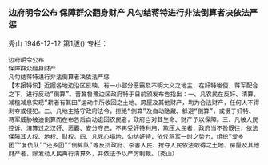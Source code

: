 ### 边府明令公布  保障群众翻身财产  凡勾结蒋特进行非法倒算者决依法严惩
秀山
1946-12-12
第1版()
专栏：

    边府明令公布
    保障群众翻身财产
    凡勾结蒋特进行非法倒算者决依法严惩
    【本报特讯】近据各地边沿区反映，有一小部分恶霸及不明大义之地主，在奸特唆使、蒋军配合之下，进行反动“倒算”。晋冀鲁豫边区政府特于日前颁发布告指出：一、凡农民在反奸、清算、减租减息实现“耕者有其田”运动中所收回之土地、房屋及其他财产，均为合法财产，任何人不得剥夺或侵犯。二、凡地主恪守政府法令，拒绝“倒算”及自动隐藏、躲避“倒算”，或慑于奸特、蒋军威胁被迫倒算而在布告后自动退回农民者，政府当对其生命、财产予以保障。三、凡被人民控诉、清算过之汉奸、恶霸、安分守己，不再受奸特利用，欺压人民者，政府当不咎既往，依法保障其人权、地权、财权。四、凡死心塌地，勾结奸特，依仗蒋军一时之势力，组织“爱乡团”“复仇队”“还乡团”“倒算队”等反抗政府、杀害人民、抢夺人民依法取得之土地、房屋及其他财产者，除发动人民再行清算外，并依法予以严厉制裁。（秀山）
